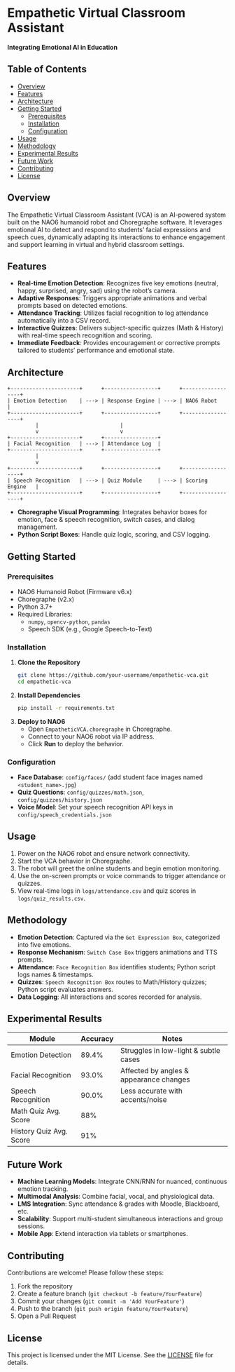 # Empathetic Virtual Classroom Assistant
**Integrating Emotional AI in Education**


## Table of Contents
- [Overview](#overview)
- [Features](#features)
- [Architecture](#architecture)
- [Getting Started](#getting-started)
  - [Prerequisites](#prerequisites)
  - [Installation](#installation)
  - [Configuration](#configuration)
- [Usage](#usage)
- [Methodology](#methodology)
- [Experimental Results](#experimental-results)
- [Future Work](#future-work)
- [Contributing](#contributing)
- [License](#license)

## Overview
The Empathetic Virtual Classroom Assistant (VCA) is an AI-powered system built on the NAO6 humanoid robot and Choregraphe software. It leverages emotional AI to detect and respond to students’ facial expressions and speech cues, dynamically adapting its interactions to enhance engagement and support learning in virtual and hybrid classroom settings.

## Features
- **Real-time Emotion Detection**: Recognizes five key emotions (neutral, happy, surprised, angry, sad) using the robot’s camera.
- **Adaptive Responses**: Triggers appropriate animations and verbal prompts based on detected emotions.
- **Attendance Tracking**: Utilizes facial recognition to log attendance automatically into a CSV record.
- **Interactive Quizzes**: Delivers subject-specific quizzes (Math & History) with real-time speech recognition and scoring.
- **Immediate Feedback**: Provides encouragement or corrective prompts tailored to students’ performance and emotional state.

## Architecture
```
+----------------------+      +-----------------+      +------------------+
| Emotion Detection    | ---> | Response Engine | ---> | NAO6 Robot       |
+----------------------+      +-----------------+      +------------------+
         |                          |
         v                          v
+----------------------+      +-----------------+
| Facial Recognition   | ---> | Attendance Log  |
+----------------------+      +-----------------+
         |
         v
+----------------------+      +-----------------+      +------------------+
| Speech Recognition   | ---> | Quiz Module     | ---> | Scoring Engine   |
+----------------------+      +-----------------+      +------------------+
```  

- **Choregraphe Visual Programming**: Integrates behavior boxes for emotion, face & speech recognition, switch cases, and dialog management.
- **Python Script Boxes**: Handle quiz logic, scoring, and CSV logging.

## Getting Started
### Prerequisites
- NAO6 Humanoid Robot (Firmware v6.x)
- Choregraphe (v2.x)
- Python 3.7+
- Required Libraries:
  - `numpy`, `opencv-python`, `pandas`
  - Speech SDK (e.g., Google Speech-to-Text)

### Installation
1. **Clone the Repository**
   ```bash
   git clone https://github.com/your-username/empathetic-vca.git
   cd empathetic-vca
   ```
2. **Install Dependencies**
   ```bash
   pip install -r requirements.txt
   ```
3. **Deploy to NAO6**
   - Open `EmpatheticVCA.choregraphe` in Choregraphe.
   - Connect to your NAO6 robot via IP address.
   - Click **Run** to deploy the behavior.

### Configuration
- **Face Database**: `config/faces/` (add student face images named `<student_name>.jpg`)
- **Quiz Questions**: `config/quizzes/math.json`, `config/quizzes/history.json`
- **Voice Model**: Set your speech recognition API keys in `config/speech_credentials.json`

## Usage
1. Power on the NAO6 robot and ensure network connectivity.
2. Start the VCA behavior in Choregraphe.
3. The robot will greet the online students and begin emotion monitoring.
4. Use the on-screen prompts or voice commands to trigger attendance or quizzes.
5. View real-time logs in `logs/attendance.csv` and quiz scores in `logs/quiz_results.csv`.

## Methodology
- **Emotion Detection**: Captured via the `Get Expression Box`, categorized into five emotions.
- **Response Mechanism**: `Switch Case Box` triggers animations and TTS prompts.
- **Attendance**: `Face Recognition Box` identifies students; Python script logs names & timestamps.
- **Quizzes**: `Speech Recognition Box` routes to Math/History quizzes; Python script evaluates answers.
- **Data Logging**: All interactions and scores recorded for analysis.

## Experimental Results
| Module                 | Accuracy | Notes                                   |
|------------------------|----------|-----------------------------------------|
| Emotion Detection      | 89.4%    | Struggles in low-light & subtle cases   |
| Facial Recognition     | 93.0%    | Affected by angles & appearance changes |
| Speech Recognition     | 90.0%    | Less accurate with accents/noise        |
| Math Quiz Avg. Score   | 88%      |                                         |
| History Quiz Avg. Score| 91%      |                                         |

## Future Work
- **Machine Learning Models**: Integrate CNN/RNN for nuanced, continuous emotion tracking.
- **Multimodal Analysis**: Combine facial, vocal, and physiological data.
- **LMS Integration**: Sync attendance & grades with Moodle, Blackboard, etc.
- **Scalability**: Support multi-student simultaneous interactions and group sessions.
- **Mobile App**: Extend interaction via tablets or smartphones.

## Contributing
Contributions are welcome! Please follow these steps:
1. Fork the repository
2. Create a feature branch (`git checkout -b feature/YourFeature`)
3. Commit your changes (`git commit -m 'Add YourFeature'`)
4. Push to the branch (`git push origin feature/YourFeature`)
5. Open a Pull Request

## License
This project is licensed under the MIT License. See the [LICENSE](LICENSE) file for details.

